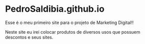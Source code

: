# PedroSaldibia.github.io

Esse é o meu primeiro site para o projeto de Marketing Digital!!

Neste site eu irei colocar produtos de diversos usos que possuem descontos e seus sites.
